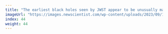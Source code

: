 ```yaml
---
title: "The earliest black holes seen by JWST appear to be unusually massive"
imageUrl: "https://images.newscientist.com/wp-content/uploads/2023/09/13114910/SEI_171281973.jpg?width=600"
index: 44
weight: 44
---
```

